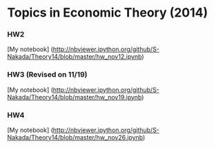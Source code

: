 Topics in Economic Theory (2014)
=============
### HW2
[My notebook] (http://nbviewer.ipython.org/github/S-Nakada/Theory14/blob/master/hw_nov12.ipynb)

### HW3 (Revised on 11/19)
[My notebook] (http://nbviewer.ipython.org/github/S-Nakada/Theory14/blob/master/hw_nov19.ipynb)

### HW4
[My notebook] (http://nbviewer.ipython.org/github/S-Nakada/Theory14/blob/master/hw_nov26.ipynb)


